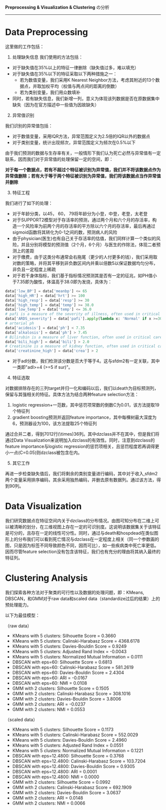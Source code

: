 **Preprocessing & Visualization & Clustering** の分析

---

# Data Preprocessing
这里做的工作包括：
1. 处理缺失信息
  我们使用的方法包括：
  - 对于缺失值在35%以上的特征一律删除（缺失值过多，难以填充）
  - 对于缺失值在35%以下的特征采取以下两种措施之一：
    - 若为数值变量，我们采用K Nearest Neighbor方法，考虑其附近的13个数据点，并取加权平均（权值与两点间的距离的倒数）
    - 若为类别变量，我们用众数填补
  - 同时，若有缺失信息，我们新增一列，意义为体现该列数据是否在原数据集中缺失（因为在官方描述中一些值为因故缺失）

2. 异常值识别

  我们识别的异常值包括：
  - 对于数值变量，采用IQR方法，异常范围定义为2.5倍的IQR以外的数据点
  - 对于类别变量，统计出现频次，异常范围定义为频次在0.5%以下

  由于我们预测的数据与生存率有关，一般情形下我们认为死亡必然与异常值有一定联系，因而我们对于异常值的处理保留一定的空间，即：

  **对于每一个数据点，若有不超过个特征被识别为异常值，我们并不将该数据点作为异常值删除；若有大于等于两个特征被识别为异常值，我们将该数据点当作异常值并删除**

3. 特征工程

我们进行了如下的处理：
- 对于年龄分类，以45， 60， 79将年龄分为小登，中登，老登，太老登
- 对于SUPPORT2模型对于存活率的预测，通过两个月和六个月的存活率，构造一个风险率为前两个月的存活率的平方除以六个月的存活率，最后再通过sigmoid函数将其转化为0-1之间的数，预测病人的风险
- 由于physician(医生)也有自己关于存活率的估值，我们同样计算一个类似的风险，并且分别将模型的预测值（2个月，6个月）与医生的作除法，体现二者预测上的差距
- 对于缴费，由于这类分布通常会右拖尾（更少的人付更多的钱），我们采用取对数的策略，并将其平移到非负数区间内并乘以倍数5以保证数据均匀分布，非负且一定程度上稀疏
- 对于若干身体指标，我们基于指标情况预测其是否有一定的征兆，如PH值小于7.35即为酸性，体温高于38.0即为发烧，具体为：
```python
data['low_BP'] = data['meanbp'] <= 65
data['high_HR'] = data['hrt'] >= 100
data['high_resp'] = data['resp'] >= 30
data['high_temp'] = data['temp'] >= 38.0
data['low_temp'] = data['temp'] <= 36.0
# pafi is a measure of the severity of illness, often used in critical care settings.
data['ARDS_severity'] = data['pafi'].apply(lambda x: 'Normal' if x >=300 else ('Mild' if x >= 200 else ('Moderate' if x >= 100 else 'Severe')))
# arterial ph
data['acidosis'] = data['ph'] < 7.35
data['alkalosis'] = data['ph'] > 7.45
# Bilirubin is a measure of liver function, often used in critical care settings.
data['bili_high'] = data['bili'] > 2.0
# Creatinine is a measure of kidney function, often used in critical care settings.
data['creatinine_high'] = data['crea'] > 2
```
- 对于adl分数，我们检测该分数是否大于等于4。这与sfdm2有一定关联，其中一类即"adl>=4 (>=5 if sur)"。

4. 特征选取

对数据排除存在的三列target并归一化和编码以后，我们以death为目标预测列，保留与其强相关的特征。具体方法为结合两种feature selection方法：
1. logistic regression+一范数，其中惩罚项常数的倒数C为0.01，该方法提取19个特征列
2. gradient boosting预测并返回feature importance，其中每棵树最大深度为6，预测器设为100，该方法提取25个特征列

通过合并二者，得到7012行\(\times\)36列。其中dzclass并不在其中，但是我们将通过Data Visualization来说明加入dzclass的有效性。同时，注意到dzclass的feature importance与logistic regression的惩罚项相关，且惩罚程度若再调得更小一点(C=0.05)则dzclass被包含在内。

5. 其它工作

再进一步检查缺失值后，我们将剩余的类别变量进行编码，其中对于收入,sfdm2两个变量采用排序编码，其余采用独热编码，并删去原有数据列。通过该方法，得到90列。

# Data Visualization

我们研究数据点在特征空间内关于dzclass的分布情况。由图可知分布在二维上可以被清晰的划分，在三维视图上存在一定的可识别度。这说明该数据集关于该特征是可分的，且存在一定的线性可分性。同时，通过与death和hospdead在类似图形上的分布我们可以看到死亡情况与dzclass在一定程度上相关（同一个参数画的图，只是因为标签不同导致颜色不同，因而可比），如一些疾病类中死亡率更低。因而尽管feature selection没有包含该特征，我们也有充分的理由将其纳入最终的特征列。

# Clustering Analysis

我们探索各种方法对于聚类的可行性以及数据的处理问题，即：KMeans, DBSCAN，和GMM对于raw data和scaled data（standardize过后的结果）上的预处理能力。

以下为最佳模型：

（raw data）
- KMeans with 5 clusters: Silhouette Score = 0.3660
- KMeans with 5 clusters: Calinski-Harabasz Score = 4368.6178
- KMeans with 5 clusters: Davies-Bouldin Score = 0.9249
- KMeans with 5 clusters: Adjusted Rand Index = -0.0043
- KMeans with 5 clusters: Normalized Mutual Information = 0.0111
- DBSCAN with eps=60: Silhouette Score = 0.6813
- DBSCAN with eps=60: Calinski-Harabasz Score = 581.2619
- DBSCAN with eps=60: Davies-Bouldin Score = 2.4304
- DBSCAN with eps=60: ARI = -0.0167
- DBSCAN with eps=60: NMI = 0.0108
- GMM with 2 clusters: Silhouette Score = 0.1505
- GMM with 2 clusters: Calinski-Harabasz Score = 308.1016
- GMM with 2 clusters: Davies-Bouldin Score = 3.8006
- GMM with 2 clusters: ARI = -0.0237
- GMM with 2 clusters: NMI = 0.0553

（scaled data）
- KMeans with 5 clusters: Silhouette Score = 0.1173
- KMeans with 5 clusters: Calinski-Harabasz Score = 552.0029
- KMeans with 5 clusters: Davies-Bouldin Score = 2.4960
- KMeans with 5 clusters: Adjusted Rand Index = 0.0551
- KMeans with 5 clusters: Normalized Mutual Information = 0.1221
- DBSCAN with eps=12.4800: Silhouette Score = 0.3768
- DBSCAN with eps=12.4800: Calinski-Harabasz Score = 103.7204
- DBSCAN with eps=12.4800: Davies-Bouldin Score = 0.9305
- DBSCAN with eps=12.4800: ARI = 0.0001
- DBSCAN with eps=12.4800: NMI = 0.0000
- GMM with 2 clusters: Silhouette Score = 0.0992
- GMM with 2 clusters: Calinski-Harabasz Score = 692.1909
- GMM with 2 clusters: Davies-Bouldin Score = 3.0637
- GMM with 2 clusters: ARI = 0.0148
- GMM with 2 clusters: NMI = 0.0066